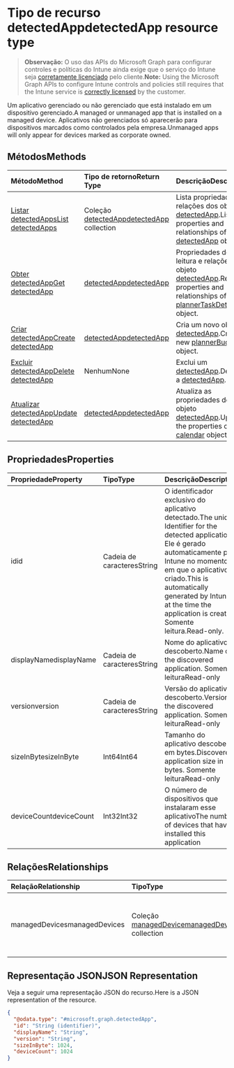 # <a name="detectedapp-resource-type"></a><span data-ttu-id="89c45-101">Tipo de recurso detectedApp</span><span class="sxs-lookup"><span data-stu-id="89c45-101">detectedApp resource type</span></span>

> <span data-ttu-id="89c45-102">**Observação:** O uso das APIs do Microsoft Graph para configurar controles e políticas do Intune ainda exige que o serviço do Intune seja [corretamente licenciado](https://go.microsoft.com/fwlink/?linkid=839381) pelo cliente.</span><span class="sxs-lookup"><span data-stu-id="89c45-102">**Note:** Using the Microsoft Graph APIs to configure Intune controls and policies still requires that the Intune service is [correctly licensed](https://go.microsoft.com/fwlink/?linkid=839381) by the customer.</span></span>

<span data-ttu-id="89c45-103">Um aplicativo gerenciado ou não gerenciado que está instalado em um dispositivo gerenciado.</span><span class="sxs-lookup"><span data-stu-id="89c45-103">A managed or unmanaged app that is installed on a managed device.</span></span> <span data-ttu-id="89c45-104">Aplicativos não gerenciados só aparecerão para dispositivos marcados como controlados pela empresa.</span><span class="sxs-lookup"><span data-stu-id="89c45-104">Unmanaged apps will only appear for devices marked as corporate owned.</span></span>
## <a name="methods"></a><span data-ttu-id="89c45-105">Métodos</span><span class="sxs-lookup"><span data-stu-id="89c45-105">Methods</span></span>
|<span data-ttu-id="89c45-106">Método</span><span class="sxs-lookup"><span data-stu-id="89c45-106">Method</span></span>|<span data-ttu-id="89c45-107">Tipo de retorno</span><span class="sxs-lookup"><span data-stu-id="89c45-107">Return Type</span></span>|<span data-ttu-id="89c45-108">Descrição</span><span class="sxs-lookup"><span data-stu-id="89c45-108">Description</span></span>|
|:---|:---|:---|
|[<span data-ttu-id="89c45-109">Listar detectedApps</span><span class="sxs-lookup"><span data-stu-id="89c45-109">List detectedApps</span></span>](../api/intune_devices_detectedapp_list.md)|<span data-ttu-id="89c45-110">Coleção [detectedApp](../resources/intune_devices_detectedapp.md)</span><span class="sxs-lookup"><span data-stu-id="89c45-110">[detectedApp](../resources/intune_devices_detectedapp.md) collection</span></span>|<span data-ttu-id="89c45-111">Lista propriedades e relações dos objetos [detectedApp](../resources/intune_devices_detectedapp.md).</span><span class="sxs-lookup"><span data-stu-id="89c45-111">List properties and relationships of the [detectedApp](../resources/intune_devices_detectedapp.md) objects.</span></span>|
|[<span data-ttu-id="89c45-112">Obter detectedApp</span><span class="sxs-lookup"><span data-stu-id="89c45-112">Get detectedApp</span></span>](../api/intune_devices_detectedapp_get.md)|[<span data-ttu-id="89c45-113">detectedApp</span><span class="sxs-lookup"><span data-stu-id="89c45-113">detectedApp</span></span>](../resources/intune_devices_detectedapp.md)|<span data-ttu-id="89c45-114">Propriedades de leitura e relações do objeto [detectedApp](../resources/intune_devices_detectedapp.md).</span><span class="sxs-lookup"><span data-stu-id="89c45-114">Read properties and relationships of [plannerTaskDetails](../resources/intune_devices_detectedapp.md) object.</span></span>|
|[<span data-ttu-id="89c45-115">Criar detectedApp</span><span class="sxs-lookup"><span data-stu-id="89c45-115">Create detectedApp</span></span>](../api/intune_devices_detectedapp_create.md)|[<span data-ttu-id="89c45-116">detectedApp</span><span class="sxs-lookup"><span data-stu-id="89c45-116">detectedApp</span></span>](../resources/intune_devices_detectedapp.md)|<span data-ttu-id="89c45-117">Cria um novo objeto [detectedApp](../resources/intune_devices_detectedapp.md).</span><span class="sxs-lookup"><span data-stu-id="89c45-117">Create a new [plannerBucket](../resources/intune_devices_detectedapp.md) object.</span></span>|
|[<span data-ttu-id="89c45-118">Excluir detectedApp</span><span class="sxs-lookup"><span data-stu-id="89c45-118">Delete detectedApp</span></span>](../api/intune_devices_detectedapp_delete.md)|<span data-ttu-id="89c45-119">Nenhum</span><span class="sxs-lookup"><span data-stu-id="89c45-119">None</span></span>|<span data-ttu-id="89c45-120">Exclui um [detectedApp](../resources/intune_devices_detectedapp.md).</span><span class="sxs-lookup"><span data-stu-id="89c45-120">Deletes a [detectedApp](../resources/intune_devices_detectedapp.md).</span></span>|
|[<span data-ttu-id="89c45-121">Atualizar detectedApp</span><span class="sxs-lookup"><span data-stu-id="89c45-121">Update detectedApp</span></span>](../api/intune_devices_detectedapp_update.md)|[<span data-ttu-id="89c45-122">detectedApp</span><span class="sxs-lookup"><span data-stu-id="89c45-122">detectedApp</span></span>](../resources/intune_devices_detectedapp.md)|<span data-ttu-id="89c45-123">Atualiza as propriedades de um objeto [detectedApp](../resources/intune_devices_detectedapp.md).</span><span class="sxs-lookup"><span data-stu-id="89c45-123">Update the properties of a [calendar](../resources/intune_devices_detectedapp.md) object.</span></span>|

## <a name="properties"></a><span data-ttu-id="89c45-124">Propriedades</span><span class="sxs-lookup"><span data-stu-id="89c45-124">Properties</span></span>
|<span data-ttu-id="89c45-125">Propriedade</span><span class="sxs-lookup"><span data-stu-id="89c45-125">Property</span></span>|<span data-ttu-id="89c45-126">Tipo</span><span class="sxs-lookup"><span data-stu-id="89c45-126">Type</span></span>|<span data-ttu-id="89c45-127">Descrição</span><span class="sxs-lookup"><span data-stu-id="89c45-127">Description</span></span>|
|:---|:---|:---|
|<span data-ttu-id="89c45-128">id</span><span class="sxs-lookup"><span data-stu-id="89c45-128">id</span></span>|<span data-ttu-id="89c45-129">Cadeia de caracteres</span><span class="sxs-lookup"><span data-stu-id="89c45-129">String</span></span>|<span data-ttu-id="89c45-130">O identificador exclusivo do aplicativo detectado.</span><span class="sxs-lookup"><span data-stu-id="89c45-130">The unique Identifier for the detected application.</span></span> <span data-ttu-id="89c45-131">Ele é gerado automaticamente pelo Intune no momento em que o aplicativo é criado.</span><span class="sxs-lookup"><span data-stu-id="89c45-131">This is automatically generated by Intune at the time the application is created.</span></span> <span data-ttu-id="89c45-132">Somente leitura.</span><span class="sxs-lookup"><span data-stu-id="89c45-132">Read-only.</span></span>|
|<span data-ttu-id="89c45-133">displayName</span><span class="sxs-lookup"><span data-stu-id="89c45-133">displayName</span></span>|<span data-ttu-id="89c45-134">Cadeia de caracteres</span><span class="sxs-lookup"><span data-stu-id="89c45-134">String</span></span>|<span data-ttu-id="89c45-135">Nome do aplicativo descoberto.</span><span class="sxs-lookup"><span data-stu-id="89c45-135">Name of the discovered application.</span></span> <span data-ttu-id="89c45-136">Somente leitura</span><span class="sxs-lookup"><span data-stu-id="89c45-136">Read-only</span></span>|
|<span data-ttu-id="89c45-137">version</span><span class="sxs-lookup"><span data-stu-id="89c45-137">version</span></span>|<span data-ttu-id="89c45-138">Cadeia de caracteres</span><span class="sxs-lookup"><span data-stu-id="89c45-138">String</span></span>|<span data-ttu-id="89c45-139">Versão do aplicativo descoberto.</span><span class="sxs-lookup"><span data-stu-id="89c45-139">Version of the discovered application.</span></span> <span data-ttu-id="89c45-140">Somente leitura</span><span class="sxs-lookup"><span data-stu-id="89c45-140">Read-only</span></span>|
|<span data-ttu-id="89c45-141">sizeInByte</span><span class="sxs-lookup"><span data-stu-id="89c45-141">sizeInByte</span></span>|<span data-ttu-id="89c45-142">Int64</span><span class="sxs-lookup"><span data-stu-id="89c45-142">Int64</span></span>|<span data-ttu-id="89c45-143">Tamanho do aplicativo descoberto, em bytes.</span><span class="sxs-lookup"><span data-stu-id="89c45-143">Discovered application size in bytes.</span></span> <span data-ttu-id="89c45-144">Somente leitura</span><span class="sxs-lookup"><span data-stu-id="89c45-144">Read-only</span></span>|
|<span data-ttu-id="89c45-145">deviceCount</span><span class="sxs-lookup"><span data-stu-id="89c45-145">deviceCount</span></span>|<span data-ttu-id="89c45-146">Int32</span><span class="sxs-lookup"><span data-stu-id="89c45-146">Int32</span></span>|<span data-ttu-id="89c45-147">O número de dispositivos que instalaram esse aplicativo</span><span class="sxs-lookup"><span data-stu-id="89c45-147">The number of devices that have installed this application</span></span>|

## <a name="relationships"></a><span data-ttu-id="89c45-148">Relações</span><span class="sxs-lookup"><span data-stu-id="89c45-148">Relationships</span></span>
|<span data-ttu-id="89c45-149">Relação</span><span class="sxs-lookup"><span data-stu-id="89c45-149">Relationship</span></span>|<span data-ttu-id="89c45-150">Tipo</span><span class="sxs-lookup"><span data-stu-id="89c45-150">Type</span></span>|<span data-ttu-id="89c45-151">Descrição</span><span class="sxs-lookup"><span data-stu-id="89c45-151">Description</span></span>|
|:---|:---|:---|
|<span data-ttu-id="89c45-152">managedDevices</span><span class="sxs-lookup"><span data-stu-id="89c45-152">managedDevices</span></span>|<span data-ttu-id="89c45-153">Coleção [managedDevice](../resources/intune_devices_manageddevice.md)</span><span class="sxs-lookup"><span data-stu-id="89c45-153">[managedDevice](../resources/intune_devices_manageddevice.md) collection</span></span>|<span data-ttu-id="89c45-154">Os dispositivos que descobriram o aplicativo instalado</span><span class="sxs-lookup"><span data-stu-id="89c45-154">The devices that have the discovered application installed</span></span>|

## <a name="json-representation"></a><span data-ttu-id="89c45-155">Representação JSON</span><span class="sxs-lookup"><span data-stu-id="89c45-155">JSON Representation</span></span>
<span data-ttu-id="89c45-156">Veja a seguir uma representação JSON do recurso.</span><span class="sxs-lookup"><span data-stu-id="89c45-156">Here is a JSON representation of the resource.</span></span>
<!-- {
  "blockType": "resource",
  "keyProperty": "id",
  "@odata.type": "microsoft.graph.detectedApp"
}
-->
``` json
{
  "@odata.type": "#microsoft.graph.detectedApp",
  "id": "String (identifier)",
  "displayName": "String",
  "version": "String",
  "sizeInByte": 1024,
  "deviceCount": 1024
}
```



